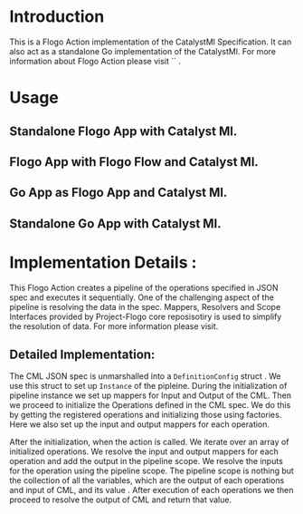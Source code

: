 # Introduction

This is a Flogo Action implementation of the CatalystMl Specification.  It can also act as a standalone Go implementation of the CatalystMl. For more information about Flogo Action please visit `` . 


# Usage 
 
## Standalone Flogo App with Catalyst Ml.


## Flogo App with Flogo Flow and Catalyst Ml.

## Go App as Flogo App and Catalyst Ml.

## Standalone Go App with Catalyst Ml.


# Implementation Details :

This Flogo Action creates a pipeline of the operations specified in JSON spec and executes it sequentially. One of the challenging aspect of the pipeline is resolving the data in the spec. 
Mappers, Resolvers and Scope Interfaces provided by Project-Flogo core reposisotiry is used to simplify the resolution of data. For more information please visit. 

## Detailed Implementation:

The CML JSON spec is unmarshalled into a `DefinitionConfig` struct . We use this struct to set up `Instance` of the 
pipleine. During the initialization of pipeline instance we set up mappers for Input and Output of the CML. Then we proceed to
initialize the Operations defined in the CML spec. We do this by getting the registered operations and initializing those using
factories. Here we also set up the input and output mappers for each operation.

After the initialization, when the action is called. We iterate over an array of initialized operations. We resolve the input 
and output mappers for each operation and add the output in the pipeline scope. We resolve the inputs for the operation using the pipeline
scope. The pipeline scope is nothing but the collection of all the variables, which are the output of each operations and input of CML, and its value
. After execution of each operations we then proceed to resolve the output of CML and return that value.
